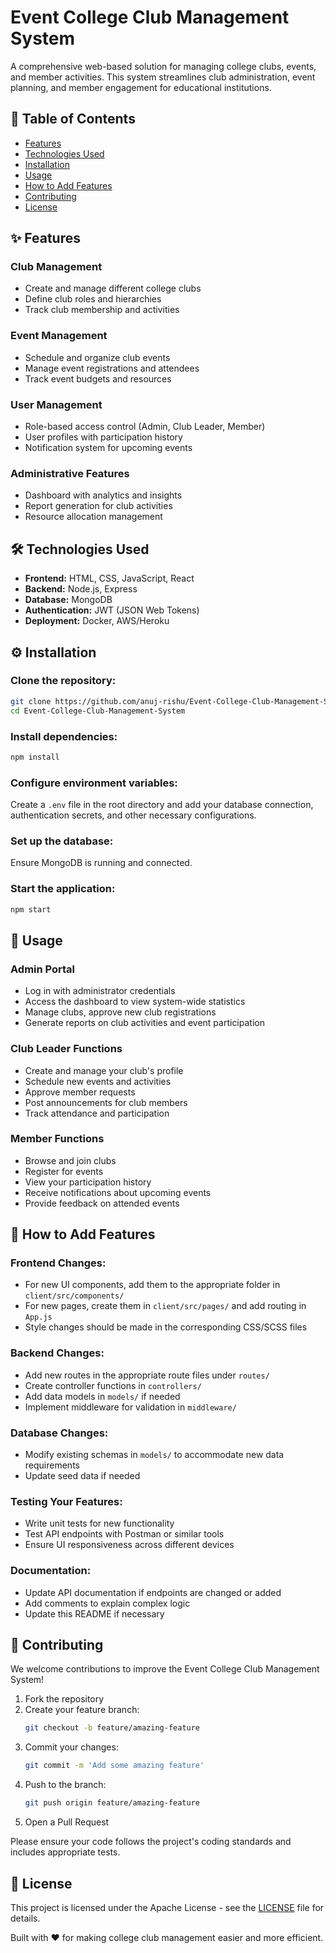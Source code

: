# Event College Club Management System

A comprehensive web-based solution for managing college clubs, events, and member activities. This system streamlines club administration, event planning, and member engagement for educational institutions.

## 📑 Table of Contents
- [Features](#-features)
- [Technologies Used](#-technologies-used)
- [Installation](#%EF%B8%8F-installation)
- [Usage](#-usage)
- [How to Add Features](#-how-to-add-features)
- [Contributing](#-contributing)
- [License](#-license)

## ✨ Features

### Club Management
- Create and manage different college clubs
- Define club roles and hierarchies
- Track club membership and activities

### Event Management
- Schedule and organize club events
- Manage event registrations and attendees
- Track event budgets and resources

### User Management
- Role-based access control (Admin, Club Leader, Member)
- User profiles with participation history
- Notification system for upcoming events

### Administrative Features
- Dashboard with analytics and insights
- Report generation for club activities
- Resource allocation management

## 🛠️ Technologies Used
- **Frontend:** HTML, CSS, JavaScript, React
- **Backend:** Node.js, Express
- **Database:** MongoDB
- **Authentication:** JWT (JSON Web Tokens)
- **Deployment:** Docker, AWS/Heroku

## ⚙️ Installation

### Clone the repository:
```bash
git clone https://github.com/anuj-rishu/Event-College-Club-Management-System
cd Event-College-Club-Management-System
```

### Install dependencies:
```bash
npm install
```

### Configure environment variables:
Create a `.env` file in the root directory and add your database connection, authentication secrets, and other necessary configurations.

### Set up the database:
Ensure MongoDB is running and connected.

### Start the application:
```bash
npm start
```

## 🚀 Usage

### Admin Portal
- Log in with administrator credentials
- Access the dashboard to view system-wide statistics
- Manage clubs, approve new club registrations
- Generate reports on club activities and event participation

### Club Leader Functions
- Create and manage your club's profile
- Schedule new events and activities
- Approve member requests
- Post announcements for club members
- Track attendance and participation

### Member Functions
- Browse and join clubs
- Register for events
- View your participation history
- Receive notifications about upcoming events
- Provide feedback on attended events

## 🔧 How to Add Features

### Frontend Changes:
- For new UI components, add them to the appropriate folder in `client/src/components/`
- For new pages, create them in `client/src/pages/` and add routing in `App.js`
- Style changes should be made in the corresponding CSS/SCSS files

### Backend Changes:
- Add new routes in the appropriate route files under `routes/`
- Create controller functions in `controllers/`
- Add data models in `models/` if needed
- Implement middleware for validation in `middleware/`

### Database Changes:
- Modify existing schemas in `models/` to accommodate new data requirements
- Update seed data if needed

### Testing Your Features:
- Write unit tests for new functionality
- Test API endpoints with Postman or similar tools
- Ensure UI responsiveness across different devices

### Documentation:
- Update API documentation if endpoints are changed or added
- Add comments to explain complex logic
- Update this README if necessary

## 👥 Contributing
We welcome contributions to improve the Event College Club Management System!

1. Fork the repository
2. Create your feature branch:
   ```bash
   git checkout -b feature/amazing-feature
   ```
3. Commit your changes:
   ```bash
   git commit -m 'Add some amazing feature'
   ```
4. Push to the branch:
   ```bash
   git push origin feature/amazing-feature
   ```
5. Open a Pull Request

Please ensure your code follows the project's coding standards and includes appropriate tests.

## 📄 License
This project is licensed under the Apache License  - see the [LICENSE](LICENSE) file for details.

Built with ❤️ for making college club management easier and more efficient.
